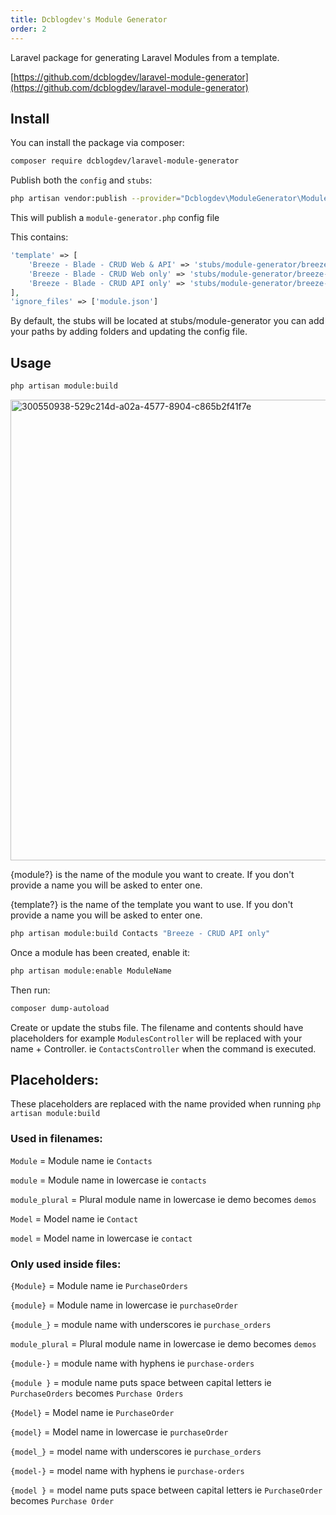 ```yaml
---
title: Dcblogdev's Module Generator
order: 2
---
```


Laravel package for generating Laravel Modules from a template.

[https://github.com/dcblogdev/laravel-module-generator](https://github.com/dcblogdev/laravel-module-generator)

## Install

You can install the package via composer:

```bash
composer require dcblogdev/laravel-module-generator
```

Publish both the `config` and `stubs`:

```bash
php artisan vendor:publish --provider="Dcblogdev\ModuleGenerator\ModuleGeneratorServiceProvider"
```

This will publish a `module-generator.php` config file

This contains:
```php
'template' => [
    'Breeze - Blade - CRUD Web & API' => 'stubs/module-generator/breeze-crud-full',
    'Breeze - Blade - CRUD Web only' => 'stubs/module-generator/breeze-crud-web',
    'Breeze - Blade - CRUD API only' => 'stubs/module-generator/breeze-crud-api'
],
'ignore_files' => ['module.json']
```
By default, the stubs will be located at stubs/module-generator you can add your paths by adding folders and updating the config file.

## Usage

```bash
php artisan module:build
```

<img width="737" alt="300550938-529c214d-a02a-4577-8904-c865b2f41f7e" src="https://github.com/dcblogdev/laravel-module-generator/assets/1018170/82c0828f-b9d6-4eff-b7ca-908b46fe37e7">

{module?} is the name of the module you want to create. If you don't provide a name you will be asked to enter one.

{template?} is the name of the template you want to use. If you don't provide a name you will be asked to enter one.

```bash
php artisan module:build Contacts "Breeze - CRUD API only"
```

Once a module has been created, enable it:

```bash
php artisan module:enable ModuleName
```

Then run:

```bash
composer dump-autoload
```

Create or update the stubs file. The filename and contents should have placeholders for example `ModulesController` will be replaced with your name + Controller. ie `ContactsController` when the command is executed.

## Placeholders:

These placeholders are replaced with the name provided when running `php artisan module:build`

### Used in filenames:

`Module` = Module name ie `Contacts`

`module` = Module name in lowercase ie `contacts`

`module_plural` = Plural module name in lowercase ie demo becomes `demos`

`Model` = Model name ie `Contact`

`model` = Model name in lowercase ie `contact`

### Only used inside files:

`{Module}` = Module name ie `PurchaseOrders`

`{module}` = Module name in lowercase ie `purchaseOrder`

`{module_}` = module name with underscores ie `purchase_orders`

`module_plural` = Plural module name in lowercase ie demo becomes `demos`

`{module-}` = module name with hyphens ie `purchase-orders`

`{module }` = module name puts space between capital letters ie `PurchaseOrders` becomes `Purchase Orders`

`{Model}` = Model name ie `PurchaseOrder`

`{model}` = Model name in lowercase ie `purchaseOrder`

`{model_}` = model name with underscores ie `purchase_orders`

`{model-}` = model name with hyphens ie `purchase-orders`

`{model }` = model name puts space between capital letters ie `PurchaseOrder` becomes `Purchase Order`
